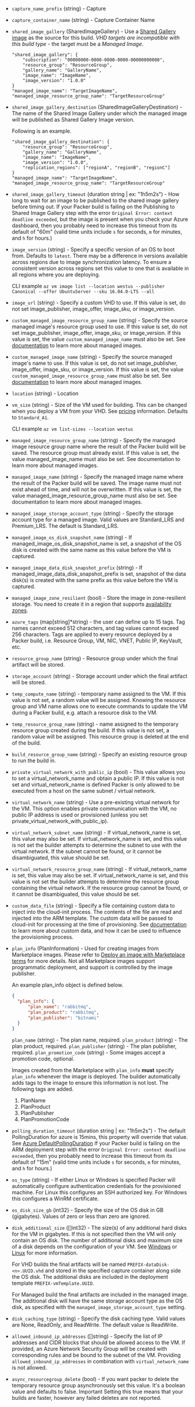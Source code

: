 <!-- Code generated from the comments of the Config struct in builder/azure/arm/config.go; DO NOT EDIT MANUALLY -->

-   `capture_name_prefix` (string) - Capture
    
-   `capture_container_name` (string) - Capture Container Name
-   `shared_image_gallery` (SharedImageGallery) - Use a [Shared Gallery
    image](https://azure.microsoft.com/en-us/blog/announcing-the-public-preview-of-shared-image-gallery/)
    as the source for this build. *VHD targets are incompatible with this
    build type* - the target must be a *Managed Image*.
    
        "shared_image_gallery": {
            "subscription": "00000000-0000-0000-0000-00000000000",
            "resource_group": "ResourceGroup",
            "gallery_name": "GalleryName",
            "image_name": "ImageName",
            "image_version": "1.0.0"
        }
        "managed_image_name": "TargetImageName",
        "managed_image_resource_group_name": "TargetResourceGroup"
    
-   `shared_image_gallery_destination` (SharedImageGalleryDestination) - The name of the Shared Image Gallery under which the managed image will be published as Shared Gallery Image version.
    
    Following is an example.
    
        "shared_image_gallery_destination": {
            "resource_group": "ResourceGroup",
            "gallery_name": "GalleryName",
            "image_name": "ImageName",
            "image_version": "1.0.0",
            "replication_regions": ["regionA", "regionB", "regionC"]
        }
        "managed_image_name": "TargetImageName",
        "managed_image_resource_group_name": "TargetResourceGroup"
    
-   `shared_image_gallery_timeout` (duration string | ex: "1h5m2s") - How long to wait for an image to be published to the shared image
    gallery before timing out. If your Packer build is failing on the
    Publishing to Shared Image Gallery step with the error `Original Error:
    context deadline exceeded`, but the image is present when you check your
    Azure dashboard, then you probably need to increase this timeout from
    its default of "60m" (valid time units include `s` for seconds, `m` for
    minutes, and `h` for hours.)
    
-   `image_version` (string) - Specify a specific version of an OS to boot from.
    Defaults to `latest`. There may be a difference in versions available
    across regions due to image synchronization latency. To ensure a consistent
    version across regions set this value to one that is available in all
    regions where you are deploying.
    
    CLI example
    `az vm image list --location westus --publisher Canonical --offer UbuntuServer --sku 16.04.0-LTS --all`
    
-   `image_url` (string) - Specify a custom VHD to use. If this value is set, do
    not set image_publisher, image_offer, image_sku, or image_version.
    
-   `custom_managed_image_resource_group_name` (string) - Specify the source managed image's resource group used to use. If this
    value is set, do not set image\_publisher, image\_offer, image\_sku, or
    image\_version. If this value is set, the value
    `custom_managed_image_name` must also be set. See
    [documentation](https://docs.microsoft.com/en-us/azure/storage/storage-managed-disks-overview#images)
    to learn more about managed images.
    
-   `custom_managed_image_name` (string) - Specify the source managed image's name to use. If this value is set, do
    not set image\_publisher, image\_offer, image\_sku, or image\_version.
    If this value is set, the value
    `custom_managed_image_resource_group_name` must also be set. See
    [documentation](https://docs.microsoft.com/en-us/azure/storage/storage-managed-disks-overview#images)
    to learn more about managed images.
    
-   `location` (string) - Location
-   `vm_size` (string) - Size of the VM used for building. This can be changed when you deploy a
    VM from your VHD. See
    [pricing](https://azure.microsoft.com/en-us/pricing/details/virtual-machines/)
    information. Defaults to `Standard_A1`.
    
    CLI example `az vm list-sizes --location westus`
    
-   `managed_image_resource_group_name` (string) - Specify the managed image resource group name where the result of the
    Packer build will be saved. The resource group must already exist. If
    this value is set, the value managed_image_name must also be set. See
    documentation to learn more about managed images.
    
-   `managed_image_name` (string) - Specify the managed image name where the result of the Packer build will
    be saved. The image name must not exist ahead of time, and will not be
    overwritten. If this value is set, the value
    managed_image_resource_group_name must also be set. See documentation to
    learn more about managed images.
    
-   `managed_image_storage_account_type` (string) - Specify the storage account
    type for a managed image. Valid values are Standard_LRS and Premium_LRS.
    The default is Standard_LRS.
    
-   `managed_image_os_disk_snapshot_name` (string) - If
    managed_image_os_disk_snapshot_name is set, a snapshot of the OS disk
    is created with the same name as this value before the VM is captured.
    
-   `managed_image_data_disk_snapshot_prefix` (string) - If
    managed_image_data_disk_snapshot_prefix is set, snapshot of the data
    disk(s) is created with the same prefix as this value before the VM is
    captured.
    
-   `managed_image_zone_resilient` (bool) - Store the image in zone-resilient storage. You need to create it in a
    region that supports [availability
    zones](https://docs.microsoft.com/en-us/azure/availability-zones/az-overview).
    
-   `azure_tags` (map[string]\*string) - the user can define up to 15
    tags. Tag names cannot exceed 512 characters, and tag values cannot exceed
    256 characters. Tags are applied to every resource deployed by a Packer
    build, i.e. Resource Group, VM, NIC, VNET, Public IP, KeyVault, etc.
    
-   `resource_group_name` (string) - Resource group under which the final artifact will be stored.
    
-   `storage_account` (string) - Storage account under which the final artifact will be stored.
    
-   `temp_compute_name` (string) - temporary name assigned to the VM. If this
    value is not set, a random value will be assigned. Knowing the resource
    group and VM name allows one to execute commands to update the VM during a
    Packer build, e.g. attach a resource disk to the VM.
    
-   `temp_resource_group_name` (string) - name assigned to the temporary resource group created during the build.
    If this value is not set, a random value will be assigned. This resource
    group is deleted at the end of the build.
    
-   `build_resource_group_name` (string) - Specify an existing resource group to run the build in.
    
-   `private_virtual_network_with_public_ip` (bool) - This value allows you to
    set a virtual_network_name and obtain a public IP. If this value is not
    set and virtual_network_name is defined Packer is only allowed to be
    executed from a host on the same subnet / virtual network.
    
-   `virtual_network_name` (string) - Use a pre-existing virtual network for the
    VM. This option enables private communication with the VM, no public IP
    address is used or provisioned (unless you set
    private_virtual_network_with_public_ip).
    
-   `virtual_network_subnet_name` (string) - If virtual_network_name is set,
    this value may also be set. If virtual_network_name is set, and this
    value is not set the builder attempts to determine the subnet to use with
    the virtual network. If the subnet cannot be found, or it cannot be
    disambiguated, this value should be set.
    
-   `virtual_network_resource_group_name` (string) - If virtual_network_name is
    set, this value may also be set. If virtual_network_name is set, and
    this value is not set the builder attempts to determine the resource group
    containing the virtual network. If the resource group cannot be found, or
    it cannot be disambiguated, this value should be set.
    
-   `custom_data_file` (string) - Specify a file containing custom data to inject into the cloud-init
    process. The contents of the file are read and injected into the ARM
    template. The custom data will be passed to cloud-init for processing at
    the time of provisioning. See
    [documentation](http://cloudinit.readthedocs.io/en/latest/topics/examples.html)
    to learn more about custom data, and how it can be used to influence the
    provisioning process.
    
-   `plan_info` (PlanInformation) - Used for creating images from Marketplace images. Please refer to
    [Deploy an image with Marketplace
    terms](https://aka.ms/azuremarketplaceapideployment) for more details.
    Not all Marketplace images support programmatic deployment, and support
    is controlled by the image publisher.
    
    An example plan\_info object is defined below.
    
    ``` json
    {
      "plan_info": {
          "plan_name": "rabbitmq",
          "plan_product": "rabbitmq",
          "plan_publisher": "bitnami"
      }
    }
    ```
    
    `plan_name` (string) - The plan name, required. `plan_product` (string) -
    The plan product, required. `plan_publisher` (string) - The plan publisher,
    required. `plan_promotion_code` (string) - Some images accept a promotion
    code, optional.
    
    Images created from the Marketplace with `plan_info` **must** specify
    `plan_info` whenever the image is deployed. The builder automatically adds
    tags to the image to ensure this information is not lost. The following
    tags are added.
    
    1.  PlanName
    2.  PlanProduct
    3.  PlanPublisher
    4.  PlanPromotionCode
    
-   `polling_duration_timeout` (duration string | ex: "1h5m2s") - The default PollingDuration for azure is 15mins, this property will override
    that value. See [Azure DefaultPollingDuration](https://godoc.org/github.com/Azure/go-autorest/autorest#pkg-constants)
    If your Packer build is failing on the
    ARM deployment step with the error `Original Error:
    context deadline exceeded`, then you probably need to increase this timeout from
    its default of "15m" (valid time units include `s` for seconds, `m` for
    minutes, and `h` for hours.)
    
-   `os_type` (string) - If either Linux or Windows is specified Packer will
    automatically configure authentication credentials for the provisioned
    machine. For Linux this configures an SSH authorized key. For Windows
    this configures a WinRM certificate.
    
-   `os_disk_size_gb` (int32) - Specify the size of the OS disk in GB
    (gigabytes). Values of zero or less than zero are ignored.
    
-   `disk_additional_size` ([]int32) - The size(s) of any additional hard disks for the VM in gigabytes. If
    this is not specified then the VM will only contain an OS disk. The
    number of additional disks and maximum size of a disk depends on the
    configuration of your VM. See
    [Windows](https://docs.microsoft.com/en-us/azure/virtual-machines/windows/about-disks-and-vhds)
    or
    [Linux](https://docs.microsoft.com/en-us/azure/virtual-machines/linux/about-disks-and-vhds)
    for more information.
    
    For VHD builds the final artifacts will be named
    `PREFIX-dataDisk-<n>.UUID.vhd` and stored in the specified capture
    container along side the OS disk. The additional disks are included in
    the deployment template `PREFIX-vmTemplate.UUID`.
    
    For Managed build the final artifacts are included in the managed image.
    The additional disk will have the same storage account type as the OS
    disk, as specified with the `managed_image_storage_account_type`
    setting.
    
-   `disk_caching_type` (string) - Specify the disk caching type. Valid values
    are None, ReadOnly, and ReadWrite. The default value is ReadWrite.
    
-   `allowed_inbound_ip_addresses` ([]string) - Specify the list of IP addresses and CIDR blocks that should be
    allowed access to the VM. If provided, an Azure Network Security
    Group will be created with corresponding rules and be bound to
    the subnet of the VM.
    Providing `allowed_inbound_ip_addresses` in combination with
    `virtual_network_name` is not allowed.
    
-   `async_resourcegroup_delete` (bool) - If you want packer to delete the
    temporary resource group asynchronously set this value. It's a boolean
    value and defaults to false. Important Setting this true means that
    your builds are faster, however any failed deletes are not reported.
    